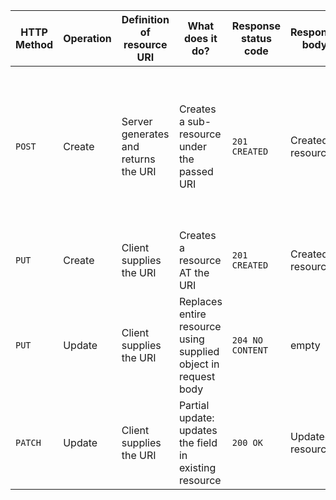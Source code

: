 

| HTTP Method | Operation | Definition of resource URI           | What does it do?                                               | Response status code | Response body    | Example                                                                                                                                       |
| ----------- | --------- | ------------------------------------ | -------------------------------------------------------------- | -------------------- | ---------------- | --------------------------------------------------------------------------------------------------------------------------------------------- |
| `POST`      | Create    | Server generates and returns the URI | Creates a sub-resource under the passed URI                    | `201 CREATED`        | Created resource | If I `POST` to `/comments`, a new comment is created underneath `/comments ` accessible by the URI the server will create. Like `/comments/1` |
| `PUT`       | Create    | Client supplies the URI              | Creates a resource AT the URI                                  | `201 CREATED`        | Created resource |                                                                                                                                               |
| `PUT`       | Update    | Client supplies the URI              | Replaces entire resource using supplied object in request body | `204 NO CONTENT`     | empty            |                                                                                                                                               |
| `PATCH`     | Update    | Client supplies the URI              | Partial update: updates the field in existing resource         | `200 OK`             | Updated resource |                                                                                                                                               |

